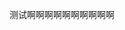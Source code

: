 <!-- ##{"style":"<style>@keyframes plumFall { 0% { transform: translateY(-100vh) rotate(0deg); opacity: 1; } 100% { transform: translateY(100vh) rotate(360deg); opacity: 0; } }</style>"}## -->

<!-- ##{"style":"<style>@keyframes fadeInDown { from { opacity: 0; transform: translateY(-20px); } to { opacity: 1; transform: translateY(0); } }</style>"}## -->

<!-- ##{"style":"<style>@keyframes scaleIn { from { transform: scale(0.8); opacity: 0; } to { transform: scale(1); opacity: 1; } }</style>"}## -->

<!-- ##{"style":"<style>@keyframes bounceIn { 0% { transform: scale(0.3); opacity: 0; } 50% { transform: scale(1.1); } 100% { transform: scale(1); opacity: 1; } }</style>"}## -->

<!-- ##{"style":"<style>@keyframes fadeIn { from { opacity: 0; } to { opacity: 1; } }</style>"}## -->

<!-- ##{"style":"<style>@keyframes pulse { 0% { transform: scale(1); } 50% { transform: scale(1.05); } 100% { transform: scale(1); } }</style>"}## -->

<!-- ##{"style":"<style>body { box-sizing: border-box; }</style>"}## -->

<!-- ##{"style":"<style>body { min-width: 200px; }</style>"}## -->

<!-- ##{"style":"<style>body { max-width: 900px; }</style>"}## -->

<!-- ##{"style":"<style>body { margin: 30px auto; }</style>"}## -->

<!-- ##{"style":"<style>body { padding: 50px; }</style>"}## -->

<!-- ##{"style":"<style>body { font-size: 18px; }</style>"}## -->

<!-- ##{"style":"<style>body { font-family: 'Yuanti SC', 'Segoe UI', Tahoma, Geneva, Verdana, sans-serif; }</style>"}## -->

<!-- ##{"style":"<style>body { line-height: 1.6; }</style>"}## -->

<!-- ##{"style":"<style>body { color: #333; }</style>"}## -->

<!-- ##{"style":"<style>body { background: linear-gradient(135deg, #f8f9fa 0%, #e9ecef 100%); }</style>"}## -->

<!-- ##{"style":"<style>body { position: relative; }</style>"}## -->

<!-- ##{"style":"<style>body { overflow: hidden; }</style>"}## -->

<!-- ##{"style":"<style>.plum { position: absolute; }</style>"}## -->

<!-- ##{"style":"<style>.plum { top: -10%; }</style>"}## -->
<!-- ##{"style":"<style>.plum { width: 30px; }</style>"}## -->
<!-- ##{"style":"<style>.plum { height: 30px; }</style>"}## -->
<!-- ##{"style":"<style>.plum { background-image: url('https://img.freepik.com/free-icon/plum-blossom_318-533734.jpg?w=2000'); }</style>"}## -->
<!-- ##{"style":"<style>.plum { background-size: contain; }</style>"}## -->
<!-- ##{"style":"<style>.plum { pointer-events: none; }</style>"}## -->
<!-- ##{"style":"<style>.plum { animation: plumFall linear infinite; }</style>"}## -->
<!-- ##{"style":"<style>.plum:nth-child(1) { left: 5%; }</style>"}## -->
<!-- ##{"style":"<style>.plum:nth-child(1) { animation-duration: 10s; }</style>"}## -->
<!-- ##{"style":"<style>.plum:nth-child(2) { left: 20%; }</style>"}## -->
<!-- ##{"style":"<style>.plum:nth-child(2) { animation-duration: 12s; }</style>"}## -->
<!-- ##{"style":"<style>.plum:nth-child(3) { left: 35%; }</style>"}## -->
<!-- ##{"style":"<style>.plum:nth-child(3) { animation-duration: 8s; }</style>"}## -->
<!-- ##{"style":"<style>.plum:nth-child(4) { left: 50%; }</style>"}## -->
<!-- ##{"style":"<style>.plum:nth-child(4) { animation-duration: 11s; }</style>"}## -->
<!-- ##{"style":"<style>.plum:nth-child(5) { left: 65%; }</style>"}## -->
<!-- ##{"style":"<style>.plum:nth-child(5) { animation-duration: 9s; }</style>"}## -->
<!-- ##{"style":"<style>.plum:nth-child(6) { left: 80%; }</style>"}## -->
<!-- ##{"style":"<style>.plum:nth-child(6) { animation-duration: 13s; }</style>"}## -->
<!-- ##{"style":"<style>.plum:nth-child(7) { left: 95%; }</style>"}## -->
<!-- ##{"style":"<style>.plum:nth-child(7) { animation-duration: 10s; }</style>"}## -->
<!-- ##{"style":"<style>#header { display: flex; }</style>"}## -->
<!-- ##{"style":"<style>#header { padding-bottom: 12px; }</style>"}## -->
<!-- ##{"style":"<style>#header { border-bottom: 2px solid #ced4da; }</style>"}## -->
<!-- ##{"style":"<style>#header { margin-bottom: 20px; }</style>"}## -->
<!-- ##{"style":"<style>#header { animation: fadeInDown 1s ease; }</style>"}## -->
<!-- ##{"style":"<style>#header { transition: border-color 0.3s ease; }</style>"}## -->
<!-- ##{"style":"<style>#footer { margin-top: 80px; }</style>"}## -->
<!-- ##{"style":"<style>#footer { text-align: center; }</style>"}## -->
<!-- ##{"style":"<style>#footer { font-size: 14px; }</style>"}## -->
<!-- ##{"style":"<style>#footer { color: #6c757d; }</style>"}## -->
<!-- ##{"style":"<style>.postTitle { margin: auto 0; }</style>"}## -->
<!-- ##{"style":"<style>.postTitle { font-size: 48px; }</style>"}## -->
<!-- ##{"style":"<style>.postTitle { font-weight: 700; }</style>"}## -->
<!-- ##{"style":"<style>.postTitle { color: #212529; }</style>"}## -->
<!-- ##{"style":"<style>.postTitle { animation: scaleIn 0.5s ease; }</style>"}## -->
<!-- ##{"style":"<style>.postTitle { text-shadow: 3px 3px 6px rgba(0, 0, 0, 0.1); }</style>"}## -->
<!-- ##{"style":"<style>.title-right { display: flex; }</style>"}## -->
<!-- ##{"style":"<style>.title-right { margin: auto 0 0 auto; }</style>"}## -->
<!-- ##{"style":"<style>.title-right .circle { padding: 16px 18px; }</style>"}## -->
<!-- ##{"style":"<style>.title-right .circle { margin-right: 10px; }</style>"}## -->
<!-- ##{"style":"<style>.title-right .circle { border-radius: 50%; }</style>"}## -->
<!-- ##{"style":"<style>.title-right .circle { background-color: #f1f3f5; }</style>"}## -->
<!-- ##{"style":"<style>.title-right .circle { color: #495057; }</style>"}## -->
<!-- ##{"style":"<style>.title-right .circle { animation: bounceIn 0.5s ease; }</style>"}## -->
<!-- ##{"style":"<style>.title-right .circle { transition: all 0.3s ease; }</style>"}## -->
<!-- ##{"style":"<style>.title-right .circle { box-shadow: 0 4px 8px rgba(0, 0, 0, 0.1); }</style>"}## -->

<!-- ##{"style":"<style>.title-right .circle:hover { background-color: #e9ecef; }</style>"}## -->
<!-- ##{"style":"<style>.title-right .circle:hover { transform: scale(1.15); }</style>"}## -->
<!-- ##{"style":"<style>.title-right .circle:hover { box-shadow: 0 6px 12px rgba(0, 0, 0, 0.2); }</style>"}## -->

<!-- ##{"style":"<style>#postBody { border-bottom: 2px solid #ced4da; }</style>"}## -->

<!-- ##{"style":"<style>#postBody { padding-bottom: 40px; }</style>"}## -->

<!-- ##{"style":"<style>#postBody { animation: fadeIn 1s ease; }</style>"}## -->

<!-- ##{"style":"<style>#postBody { transition: border-color 0.3s ease; }</style>"}## -->

<!-- ##{"style":"<style>#postBody hr { height: 3px; }</style>"}## -->

<!-- ##{"style":"<style>#postBody hr { background-color: #ced4da; }</style>"}## -->

<!-- ##{"style":"<style>#postBody hr { border: none; }</style>"}## -->
<!-- ##{"style":"<style>#postBody hr { margin: 25px 0; }</style>"}## -->

<!-- ##{"style":"<style>#postBody hr { transition: background-color 0.3s ease; }</style>"}## -->

<!-- ##{"style":"<style>#cmButton { height: 52px; }</style>"}## -->
<!-- ##{"style":"<style>#cmButton { margin-top: 50px; }</style>"}## -->
<!-- ##{"style":"<style>#cmButton { background-color: #6c757d; }</style>"}## -->
<!-- ##{"style":"<style>#cmButton { color: white; }</style>"}## -->
<!-- ##{"style":"<style>#cmButton { border: none; }</style>"}## -->
<!-- ##{"style":"<style>#cmButton { border-radius: 6px; }</style>"}## -->
<!-- ##{"style":"<style>#cmButton { cursor: pointer; }</style>"}## -->
<!-- ##{"style":"<style>#cmButton { animation: pulse 2s infinite; }</style>"}## -->
<!-- ##{"style":"<style>#cmButton { width: 100%; }</style>"}## -->
<!-- ##{"style":"<style>#cmButton { font-size: 20px; }</style>"}## -->
<!-- ##{"style":"<style>#cmButton { font-weight: 600; }</style>"}## -->
<!-- ##{"style":"<style>#cmButton { transition: all 0.3s ease; }</style>"}## -->
<!-- ##{"style":"<style>#cmButton { box-shadow: 0 4px 8px rgba(0, 0, 0, 0.1); }</style>"}## -->
<!-- ##{"style":"<style>#cmButton:hover { background-color: #5a6268; }</style>"}## -->
<!-- ##{"style":"<style>#cmButton:hover { transform: translateY(-4px); }</style>"}## -->
<!-- ##{"style":"<style>#cmButton:hover { box-shadow: 0 8px 16px rgba(0, 0, 0, 0.2); }</style>"}## -->
<!-- ##{"style":"<style>#comments { margin-top: 80px; }</style>"}## -->
<!-- ##{"style":"<style>.g-emoji { font-size: 28px; }</style>"}## -->
<!-- ##{"style":"<style>@media (max-width: 600px) { body { padding: 20px; } }</style>"}## -->
<!-- ##{"style":"<style>@media (max-width: 600px) {.postTitle { font-size: 32px; } }</style>"}## -->

测试啊啊啊啊啊啊啊啊啊啊